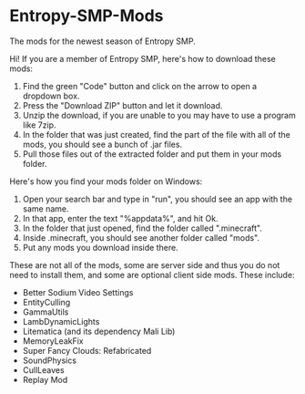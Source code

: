 # Entropy-SMP-Mods
The mods for the newest season of  Entropy SMP.

Hi! If you are a member of Entropy SMP, here's how to download these mods:
1. Find the green "Code" button and click on the arrow to open a dropdown box.
2. Press the "Download ZIP" button and let it download.
3. Unzip the download, if you are unable to you may have to use a program like 7zip.
4. In the folder that was just created, find the part of the file with all of the mods, you should see a bunch of .jar files.
5. Pull those files out of the extracted folder and put them in your mods folder.

Here's how you find your mods folder on Windows:
1. Open your search bar and type in "run", you should see an app with the same name.
2. In that app, enter the text "%appdata%", and hit Ok.
3. In the folder that just opened, find the folder called ".minecraft".
4. Inside .minecraft, you should see another folder called "mods".
5. Put any mods you download inside there.

These are not all of the mods, some are server side and thus you do not need to install them, and some are optional client side mods. These include:
* Better Sodium Video Settings
* EntityCulling
* GammaUtils
* LambDynamicLights
* Litematica (and its dependency Mali Lib)
* MemoryLeakFix
* Super Fancy Clouds: Refabricated
* SoundPhysics
* CullLeaves
* Replay Mod
